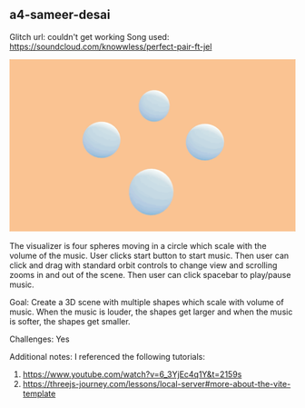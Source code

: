 ## a4-sameer-desai

Glitch url: couldn't get working
Song used: https://soundcloud.com/knowwless/perfect-pair-ft-jel

![](https://github.com/SmeeBoi/a4-sameer-desai/blob/main/assets/a4visual.gif)

The visualizer is four spheres moving in a circle which scale with the volume of the music. User clicks start button to start music. Then user can click and drag with standard orbit controls to change view and scrolling zooms in and out of the scene. Then user can click spacebar to play/pause music.

Goal: Create a 3D scene with multiple shapes which scale with volume of music. When the music is louder, the shapes get larger and when the music is softer, the shapes get smaller. 

Challenges: Yes

Additional notes: 
I referenced the following tutorials:
1) https://www.youtube.com/watch?v=6_3YjEc4q1Y&t=2159s 
2) https://threejs-journey.com/lessons/local-server#more-about-the-vite-template






